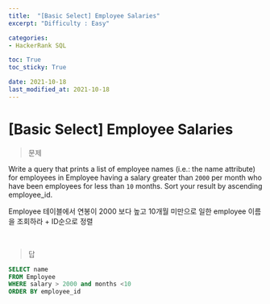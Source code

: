 ```yaml
---
title:  "[Basic Select] Employee Salaries"
excerpt: "Difficulty : Easy"

categories:
- HackerRank SQL

toc: True
toc_sticky: True

date: 2021-10-18
last_modified_at: 2021-10-18
---
```


# [Basic Select] Employee Salaries

> 문제

Write a query that prints a list of employee names (i.e.: the name attribute) for employees in Employee having a salary greater than `2000` per month who have been employees for less than `10` months. Sort your result by ascending employee_id.


Employee 테이블에서 연봉이 2000 보다 높고 10개월 미만으로 일한 employee 이름을 조회하라 + ID순으로 정렬


<br>

> 답

```sql
SELECT name
FROM Employee
WHERE salary > 2000 and months <10
ORDER BY employee_id
```